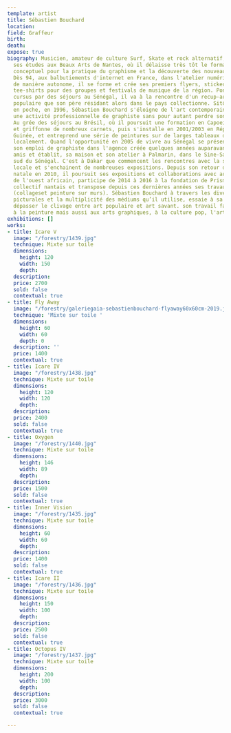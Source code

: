 ```yaml
---
template: artist
title: Sébastien Bouchard
location: 
field: Graffeur
birth: 
death: 
expose: true
biography: Musicien, amateur de culture Surf, Skate et rock alternatif, il commence
  ses études aux Beaux Arts de Nantes, où il délaisse très tôt le formalisme du discours
  conceptuel pour la pratique du graphisme et la découverte des nouveaux outils numériques.
  Dès 94, aux balbutiements d'internet en France, dans l'atelier numérique de l'école,
  de manière autonome, il se forme et crée ses premiers flyers, stickers, affiches,
  tee-shirts pour des groupes et festivals de musique de la région. Ponctuant son
  cursus par des séjours au Sénégal, il va à la rencontre d'un recup-art et art brut
  populaire que son père résidant alors dans le pays collectionne. Sitôt son diplôme
  en poche, en 1996, Sébastien Bouchard s'éloigne de l'art contemporain et commence
  une activité professionnelle de graphiste sans pour autant perdre son activité artistique.
  Au grée des séjours au Brésil, où il poursuit une formation en Capoeira, il remplit
  et griffonne de nombreux carnets, puis s'installe en 2001/2003 en République de
  Guinée, et entreprend une série de peintures sur de larges tableaux d'écoles fabriqués
  localement. Quand l'opportunité en 2005 de vivre au Sénégal se présente, il abandonne
  son emploi de graphiste dans l'agence créée quelques années auparavant avec des
  amis et établit, sa maison et son atelier à Palmarin, dans le Sine-Saloum, région
  sud du Sénégal. C'est à Dakar que commencent les rencontres avec la scène artistique
  locale et s'enchainent de nombreuses expositions. Depuis son retour dans sa ville
  natale en 2010, il poursuit ses expositions et collaborations avec artistes et galeries
  de l'ouest africain, participe de 2014 à 2016 à la fondation de Prisme, un atelier-galerie
  collectif nantais et transpose depuis ces dernières années ses travaux dans la rue
  (collageset peinture sur murs). Sébastien Bouchard à travers les diverses références
  picturales et la multiplicité des médiums qu’il utilise, essaie à sa manière de
  dépasser le clivage entre art populaire et art savant. son travail fait référence
  à la peinture mais aussi aux arts graphiques, à la culture pop, l'art urbain.
exhibitions: []
works:
- title: Icare V
  image: "/forestry/1439.jpg"
  technique: Mixte sur toile
  dimensions:
    height: 120
    width: 150
    depth: 
  description: 
  price: 2700
  sold: false
  contextual: true
- title: Fly Away
  image: "/forestry/galeriegaia-sebastienbouchard-flyaway60x60cm-2019.jpeg"
  technique: 'Mixte sur toile '
  dimensions:
    height: 60
    width: 60
    depth: 0
  description: ''
  price: 1400
  contextual: true
- title: Icare IV
  image: "/forestry/1438.jpg"
  technique: Mixte sur toile
  dimensions:
    height: 120
    width: 120
    depth: 
  description: 
  price: 2400
  sold: false
  contextual: true
- title: Oxygen
  image: "/forestry/1440.jpg"
  technique: Mixte sur toile
  dimensions:
    height: 146
    width: 89
    depth: 
  description: 
  price: 1500
  sold: false
  contextual: true
- title: Inner Vision
  image: "/forestry/1435.jpg"
  technique: Mixte sur toile
  dimensions:
    height: 60
    width: 60
    depth: 
  description: 
  price: 1400
  sold: false
  contextual: true
- title: Icare II
  image: "/forestry/1436.jpg"
  technique: Mixte sur toile
  dimensions:
    height: 150
    width: 100
    depth: 
  description: 
  price: 2500
  sold: false
  contextual: true
- title: Octopus IV
  image: "/forestry/1437.jpg"
  technique: Mixte sur toile
  dimensions:
    height: 200
    width: 100
    depth: 
  description: 
  price: 3000
  sold: false
  contextual: true

---
```

